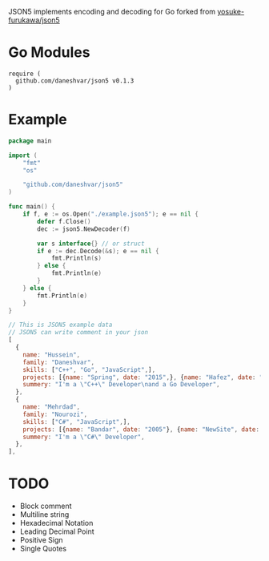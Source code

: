 JSON5 implements encoding and decoding for Go forked from [yosuke-furukawa/json5](https://github.com/yosuke-furukawa/json5)

# Go Modules
```
require (
  github.com/daneshvar/json5 v0.1.3
)
```

# Example

```go
package main

import (
	"fmt"
	"os"

	"github.com/daneshvar/json5"
)

func main() {
	if f, e := os.Open("./example.json5"); e == nil {
		defer f.Close()
		dec := json5.NewDecoder(f)

		var s interface{} // or struct
		if e := dec.Decode(&s); e == nil {
			fmt.Println(s)
		} else {
			fmt.Println(e)
		}
	} else {
		fmt.Println(e)
	}
}  
```
```js
// This is JSON5 example data
// JSON5 can write comment in your json
[
  {
    name: "Hussein",
    family: "Daneshvar",
    skills: ["C++", "Go", "JavaScript",],
    projects: [{name: "Spring", date: "2015",}, {name: "Hafez", date: "2018",}],
    summery: "I'm a \"C++\" Developer\nand a Go Developer",
  },
  {
    name: "Mehrdad",
    family: "Nourozi",
    skills: ["C#", "JavaScript",],
    projects: [{name: "Bandar", date: "2005"}, {name: "NewSite", date: "2018",}],
    summery: "I'm a \"C#\" Developer",
  },
],
```

# TODO
- Block comment
- Multiline string
- Hexadecimal Notation
- Leading Decimal Point
- Positive Sign
- Single Quotes
